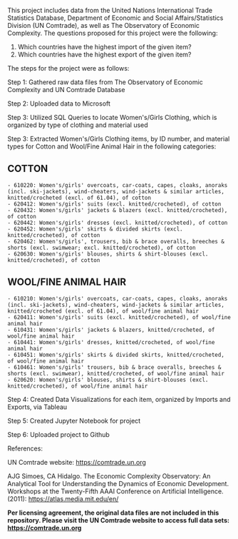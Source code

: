 This project includes data from the United Nations International Trade Statistics Database, Department of Economic and Social Affairs/Statistics Division (UN Comtrade), as well as The Observatory of Economic Complexity. The questions proposed for this project were the following: 

  1. Which countries have the highest import of the given item? 
  2. Which countries have the highest export of the given item? 

The steps for the project were as follows: 

Step 1: Gathered raw data files from The Observatory of Economic Complexity and UN Comtrade Database 

Step 2: Uploaded data to Microsoft 

Step 3: Utilized SQL Queries to locate Women's/Girls Clothing, which is organized by type of clothing and material used

Step 3: Extracted Women's/Girls Clothing items, by ID number, and material types for Cotton and Wool/Fine Animal Hair in the following categories: 

 ## COTTON ###############
    - 610220: Women's/girls' overcoats, car-coats, capes, cloaks, anoraks (incl. ski-jackets), wind-cheaters, wind-jackets & similar articles, knitted/crocheted (excl. of 61.04), of cotton  
    - 620412: Women's/girls' suits (excl. knitted/crocheted), of cotton
    - 620432: Women's/girls' jackets & blazers (excl. knitted/crocheted), of cotton
    - 620442: Women's/girls' dresses (excl. knitted/crocheted), of cotton
    - 620452: Women's/girls' skirts & divided skirts (excl. knitted/crocheted), of cotton
    - 620462: Women's/girls', trousers, bib & brace overalls, breeches & shorts (excl. swimwear; excl. knitted/crocheted), of cotton
    - 620630: Women's/girls' blouses, shirts & shirt-blouses (excl. knitted/crocheted), of cotton
    
  ## WOOL/FINE ANIMAL HAIR ##########
    - 610210: Women's/girls' overcoats, car-coats, capes, cloaks, anoraks (incl. ski-jackets), wind-cheaters, wind-jackets & similar articles, knitted/crocheted (excl. of 61.04), of wool/fine animal hair
    - 620411: Women's/girls' suits (excl. knitted/crocheted), of wool/fine animal hair
    - 610431: Women's/girls' jackets & blazers, knitted/crocheted, of wool/fine animal hair
    - 610441: Women's/girls' dresses, knitted/crocheted, of wool/fine animal hair
    - 610451: Women's/girls' skirts & divided skirts, knitted/crocheted, of wool/fine animal hair
    - 610461: Women's/girls' trousers, bib & brace overalls, breeches & shorts (excl. swimwear), knitted/crocheted, of wool/fine animal hair
    - 620620: Women's/girls' blouses, shirts & shirt-blouses (excl. knitted/crocheted), of wool/fine animal hair

Step 4: Created Data Visualizations for each item, organized by Imports and Exports, via Tableau

Step 5: Created Jupyter Notebook for project

Step 6: Uploaded project to Github 

References: 

UN Comtrade website: https://comtrade.un.org

AJG Simoes, CA Hidalgo. The Economic Complexity Observatory: An Analytical Tool for Understanding the Dynamics of Economic Development. Workshops at the Twenty-Fifth AAAI Conference on Artificial Intelligence. (2011): https://atlas.media.mit.edu/en/

**Per licensing agreement, the original data files are not included in this repository. Please visit the UN Comtrade website to access full data sets: https://comtrade.un.org**




 

